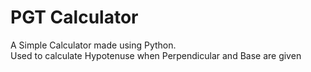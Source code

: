 # PGT Calculator
A Simple Calculator made using Python.<br>
Used to calculate Hypotenuse when Perpendicular and Base are given
